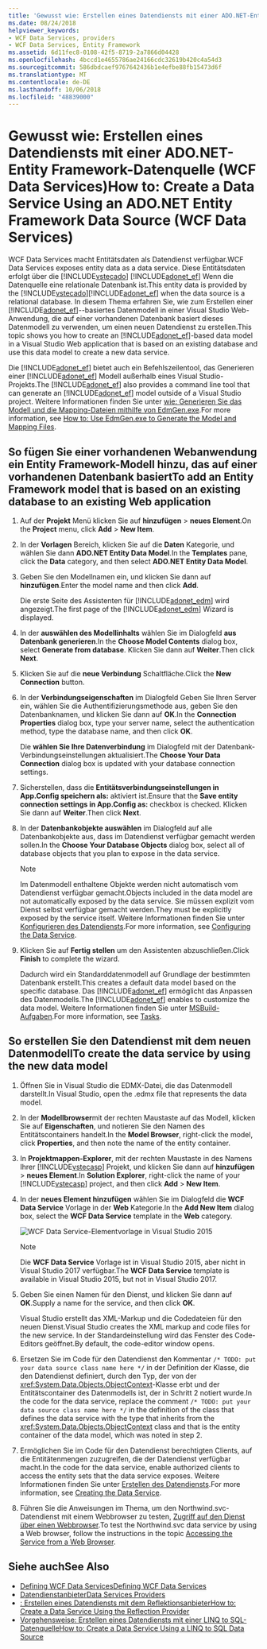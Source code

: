 ```yaml
---
title: 'Gewusst wie: Erstellen eines Datendiensts mit einer ADO.NET-Entity Framework-Datenquelle (WCF Data Services)'
ms.date: 08/24/2018
helpviewer_keywords:
- WCF Data Services, providers
- WCF Data Services, Entity Framework
ms.assetid: 6d11fec8-0108-42f5-8719-2a7866d04428
ms.openlocfilehash: 4bccd1e4655786ae24166cdc32619b420c4a54d3
ms.sourcegitcommit: 586dbdcaef9767642436b1e4efbe88fb15473d6f
ms.translationtype: MT
ms.contentlocale: de-DE
ms.lasthandoff: 10/06/2018
ms.locfileid: "48839000"
---
```

# <a name="how-to-create-a-data-service-using-an-adonet-entity-framework-data-source-wcf-data-services"></a><span data-ttu-id="faea1-102">Gewusst wie: Erstellen eines Datendiensts mit einer ADO.NET-Entity Framework-Datenquelle (WCF Data Services)</span><span class="sxs-lookup"><span data-stu-id="faea1-102">How to: Create a Data Service Using an ADO.NET Entity Framework Data Source (WCF Data Services)</span></span>

<span data-ttu-id="faea1-103">WCF Data Services macht Entitätsdaten als Datendienst verfügbar.</span><span class="sxs-lookup"><span data-stu-id="faea1-103">WCF Data Services exposes entity data as a data service.</span></span> <span data-ttu-id="faea1-104">Diese Entitätsdaten erfolgt über die [!INCLUDE[vstecado](../../../../includes/vstecado-md.md)] [!INCLUDE[adonet_ef](../../../../includes/adonet-ef-md.md)] Wenn die Datenquelle eine relationale Datenbank ist.</span><span class="sxs-lookup"><span data-stu-id="faea1-104">This entity data is provided by the [!INCLUDE[vstecado](../../../../includes/vstecado-md.md)][!INCLUDE[adonet_ef](../../../../includes/adonet-ef-md.md)] when the data source is a relational database.</span></span> <span data-ttu-id="faea1-105">In diesem Thema erfahren Sie, wie zum Erstellen einer [!INCLUDE[adonet_ef](../../../../includes/adonet-ef-md.md)]--basiertes Datenmodell in einer Visual Studio Web-Anwendung, die auf einer vorhandenen Datenbank basiert dieses Datenmodell zu verwenden, um einen neuen Datendienst zu erstellen.</span><span class="sxs-lookup"><span data-stu-id="faea1-105">This topic shows you how to create an [!INCLUDE[adonet_ef](../../../../includes/adonet-ef-md.md)]-based data model in a Visual Studio Web application that is based on an existing database and use this data model to create a new data service.</span></span>

<span data-ttu-id="faea1-106">Die [!INCLUDE[adonet_ef](../../../../includes/adonet-ef-md.md)] bietet auch ein Befehlszeilentool, das Generieren einer [!INCLUDE[adonet_ef](../../../../includes/adonet-ef-md.md)] Modell außerhalb eines Visual Studio-Projekts.</span><span class="sxs-lookup"><span data-stu-id="faea1-106">The [!INCLUDE[adonet_ef](../../../../includes/adonet-ef-md.md)] also provides a command line tool that can generate an [!INCLUDE[adonet_ef](../../../../includes/adonet-ef-md.md)] model outside of a Visual Studio project.</span></span> <span data-ttu-id="faea1-107">Weitere Informationen finden Sie unter [wie: Generieren Sie das Modell und die Mapping-Dateien mithilfe von EdmGen.exe](../../../../docs/framework/data/adonet/ef/how-to-use-edmgen-exe-to-generate-the-model-and-mapping-files.md).</span><span class="sxs-lookup"><span data-stu-id="faea1-107">For more information, see [How to: Use EdmGen.exe to Generate the Model and Mapping Files](../../../../docs/framework/data/adonet/ef/how-to-use-edmgen-exe-to-generate-the-model-and-mapping-files.md).</span></span>

## <a name="to-add-an-entity-framework-model-that-is-based-on-an-existing-database-to-an-existing-web-application"></a><span data-ttu-id="faea1-108">So fügen Sie einer vorhandenen Webanwendung ein Entity Framework-Modell hinzu, das auf einer vorhandenen Datenbank basiert</span><span class="sxs-lookup"><span data-stu-id="faea1-108">To add an Entity Framework model that is based on an existing database to an existing Web application</span></span>

1. <span data-ttu-id="faea1-109">Auf der **Projekt** Menü klicken Sie auf **hinzufügen** > **neues Element**.</span><span class="sxs-lookup"><span data-stu-id="faea1-109">On the **Project** menu, click **Add** > **New Item**.</span></span>

2. <span data-ttu-id="faea1-110">In der **Vorlagen** Bereich, klicken Sie auf die **Daten** Kategorie, und wählen Sie dann **ADO.NET Entity Data Model**.</span><span class="sxs-lookup"><span data-stu-id="faea1-110">In the **Templates** pane, click the **Data** category, and then select **ADO.NET Entity Data Model**.</span></span>

3. <span data-ttu-id="faea1-111">Geben Sie den Modellnamen ein, und klicken Sie dann auf **hinzufügen**.</span><span class="sxs-lookup"><span data-stu-id="faea1-111">Enter the model name and then click **Add**.</span></span>

     <span data-ttu-id="faea1-112">Die erste Seite des Assistenten für [!INCLUDE[adonet_edm](../../../../includes/adonet-edm-md.md)] wird angezeigt.</span><span class="sxs-lookup"><span data-stu-id="faea1-112">The first page of the [!INCLUDE[adonet_edm](../../../../includes/adonet-edm-md.md)] Wizard is displayed.</span></span>

4. <span data-ttu-id="faea1-113">In der **auswählen des Modellinhalts** wählen Sie im Dialogfeld **aus Datenbank generieren**.</span><span class="sxs-lookup"><span data-stu-id="faea1-113">In the **Choose Model Contents** dialog box, select **Generate from database**.</span></span> <span data-ttu-id="faea1-114">Klicken Sie dann auf **Weiter**.</span><span class="sxs-lookup"><span data-stu-id="faea1-114">Then click **Next**.</span></span>

5. <span data-ttu-id="faea1-115">Klicken Sie auf die **neue Verbindung** Schaltfläche.</span><span class="sxs-lookup"><span data-stu-id="faea1-115">Click the **New Connection** button.</span></span>

6. <span data-ttu-id="faea1-116">In der **Verbindungseigenschaften** im Dialogfeld Geben Sie Ihren Server ein, wählen Sie die Authentifizierungsmethode aus, geben Sie den Datenbanknamen, und klicken Sie dann auf **OK**.</span><span class="sxs-lookup"><span data-stu-id="faea1-116">In the **Connection Properties** dialog box, type your server name, select the authentication method, type the database name, and then click **OK**.</span></span>

     <span data-ttu-id="faea1-117">Die **wählen Sie Ihre Datenverbindung** im Dialogfeld mit der Datenbank-Verbindungseinstellungen aktualisiert.</span><span class="sxs-lookup"><span data-stu-id="faea1-117">The **Choose Your Data Connection** dialog box is updated with your database connection settings.</span></span>

7. <span data-ttu-id="faea1-118">Sicherstellen, dass die **Entitätsverbindungseinstellungen in App.Config speichern als:** aktiviert ist.</span><span class="sxs-lookup"><span data-stu-id="faea1-118">Ensure that the **Save entity connection settings in App.Config as:** checkbox is checked.</span></span> <span data-ttu-id="faea1-119">Klicken Sie dann auf **Weiter**.</span><span class="sxs-lookup"><span data-stu-id="faea1-119">Then click **Next**.</span></span>

8. <span data-ttu-id="faea1-120">In der **Datenbankobjekte auswählen** im Dialogfeld auf alle Datenbankobjekte aus, dass im Datendienst verfügbar gemacht werden sollen.</span><span class="sxs-lookup"><span data-stu-id="faea1-120">In the **Choose Your Database Objects** dialog box, select all of database objects that you plan to expose in the data service.</span></span>

    > [!NOTE]
    > <span data-ttu-id="faea1-121">Im Datenmodell enthaltene Objekte werden nicht automatisch vom Datendienst verfügbar gemacht.</span><span class="sxs-lookup"><span data-stu-id="faea1-121">Objects included in the data model are not automatically exposed by the data service.</span></span> <span data-ttu-id="faea1-122">Sie müssen explizit vom Dienst selbst verfügbar gemacht werden.</span><span class="sxs-lookup"><span data-stu-id="faea1-122">They must be explicitly exposed by the service itself.</span></span> <span data-ttu-id="faea1-123">Weitere Informationen finden Sie unter [Konfigurieren des Datendiensts](../../../../docs/framework/data/wcf/configuring-the-data-service-wcf-data-services.md).</span><span class="sxs-lookup"><span data-stu-id="faea1-123">For more information, see [Configuring the Data Service](../../../../docs/framework/data/wcf/configuring-the-data-service-wcf-data-services.md).</span></span>

9. <span data-ttu-id="faea1-124">Klicken Sie auf **Fertig stellen** um den Assistenten abzuschließen.</span><span class="sxs-lookup"><span data-stu-id="faea1-124">Click **Finish** to complete the wizard.</span></span>

     <span data-ttu-id="faea1-125">Dadurch wird ein Standarddatenmodell auf Grundlage der bestimmten Datenbank erstellt.</span><span class="sxs-lookup"><span data-stu-id="faea1-125">This creates a default data model based on the specific database.</span></span> <span data-ttu-id="faea1-126">Das [!INCLUDE[adonet_ef](../../../../includes/adonet-ef-md.md)] ermöglicht das Anpassen des Datenmodells.</span><span class="sxs-lookup"><span data-stu-id="faea1-126">The [!INCLUDE[adonet_ef](../../../../includes/adonet-ef-md.md)] enables to customize the data model.</span></span> <span data-ttu-id="faea1-127">Weitere Informationen finden Sie unter [MSBuild-Aufgaben](https://msdn.microsoft.com/library/7166f1f1-4de8-4bd4-86b5-5e20a2ebaccb).</span><span class="sxs-lookup"><span data-stu-id="faea1-127">For more information, see [Tasks](https://msdn.microsoft.com/library/7166f1f1-4de8-4bd4-86b5-5e20a2ebaccb).</span></span>

## <a name="to-create-the-data-service-by-using-the-new-data-model"></a><span data-ttu-id="faea1-128">So erstellen Sie den Datendienst mit dem neuen Datenmodell</span><span class="sxs-lookup"><span data-stu-id="faea1-128">To create the data service by using the new data model</span></span>

1. <span data-ttu-id="faea1-129">Öffnen Sie in Visual Studio die EDMX-Datei, die das Datenmodell darstellt.</span><span class="sxs-lookup"><span data-stu-id="faea1-129">In Visual Studio, open the .edmx file that represents the data model.</span></span>

2. <span data-ttu-id="faea1-130">In der **Modellbrowser**mit der rechten Maustaste auf das Modell, klicken Sie auf **Eigenschaften**, und notieren Sie den Namen des Entitätscontainers handelt.</span><span class="sxs-lookup"><span data-stu-id="faea1-130">In the **Model Browser**, right-click the model, click **Properties**, and then note the name of the entity container.</span></span>

3. <span data-ttu-id="faea1-131">In **Projektmappen-Explorer**, mit der rechten Maustaste in des Namens Ihrer [!INCLUDE[vstecasp](../../../../includes/vstecasp-md.md)] Projekt, und klicken Sie dann auf **hinzufügen** > **neues Element**.</span><span class="sxs-lookup"><span data-stu-id="faea1-131">In **Solution Explorer**, right-click the name of your [!INCLUDE[vstecasp](../../../../includes/vstecasp-md.md)] project, and then click **Add** > **New Item**.</span></span>

4. <span data-ttu-id="faea1-132">In der **neues Element hinzufügen** wählen Sie im Dialogfeld die **WCF Data Service** Vorlage in der **Web** Kategorie.</span><span class="sxs-lookup"><span data-stu-id="faea1-132">In the **Add New Item** dialog box, select the **WCF Data Service** template in the **Web** category.</span></span>

   ![WCF Data Service-Elementvorlage in Visual Studio 2015](media/wcf-data-service-item-template.png)

   > [!NOTE]
   > <span data-ttu-id="faea1-134">Die **WCF Data Service** Vorlage ist in Visual Studio 2015, aber nicht in Visual Studio 2017 verfügbar.</span><span class="sxs-lookup"><span data-stu-id="faea1-134">The **WCF Data Service** template is available in Visual Studio 2015, but not in Visual Studio 2017.</span></span>

5. <span data-ttu-id="faea1-135">Geben Sie einen Namen für den Dienst, und klicken Sie dann auf **OK**.</span><span class="sxs-lookup"><span data-stu-id="faea1-135">Supply a name for the service, and then click **OK**.</span></span>

     <span data-ttu-id="faea1-136">Visual Studio erstellt das XML-Markup und die Codedateien für den neuen Dienst.</span><span class="sxs-lookup"><span data-stu-id="faea1-136">Visual Studio creates the XML markup and code files for the new service.</span></span> <span data-ttu-id="faea1-137">In der Standardeinstellung wird das Fenster des Code-Editors geöffnet.</span><span class="sxs-lookup"><span data-stu-id="faea1-137">By default, the code-editor window opens.</span></span>

6. <span data-ttu-id="faea1-138">Ersetzen Sie im Code für den Datendienst den Kommentar `/* TODO: put your data source class name here */` in der Definition der Klasse, die den Datendienst definiert, durch den Typ, der von der <xref:System.Data.Objects.ObjectContext>-Klasse erbt und der Entitätscontainer des Datenmodells ist, der in Schritt 2 notiert wurde.</span><span class="sxs-lookup"><span data-stu-id="faea1-138">In the code for the data service, replace the comment `/* TODO: put your data source class name here */` in the definition of the class that defines the data service with the type that inherits from the <xref:System.Data.Objects.ObjectContext> class and that is the entity container of the data model, which was noted in step 2.</span></span>

7. <span data-ttu-id="faea1-139">Ermöglichen Sie im Code für den Datendienst berechtigten Clients, auf die Entitätenmengen zuzugreifen, die der Datendienst verfügbar macht.</span><span class="sxs-lookup"><span data-stu-id="faea1-139">In the code for the data service, enable authorized clients to access the entity sets that the data service exposes.</span></span> <span data-ttu-id="faea1-140">Weitere Informationen finden Sie unter [Erstellen des Datendiensts](../../../../docs/framework/data/wcf/creating-the-data-service.md).</span><span class="sxs-lookup"><span data-stu-id="faea1-140">For more information, see [Creating the Data Service](../../../../docs/framework/data/wcf/creating-the-data-service.md).</span></span>

8. <span data-ttu-id="faea1-141">Führen Sie die Anweisungen im Thema, um den Northwind.svc-Datendienst mit einem Webbrowser zu testen, [Zugriff auf den Dienst über einen Webbrowser](../../../../docs/framework/data/wcf/accessing-the-service-from-a-web-browser-wcf-data-services-quickstart.md).</span><span class="sxs-lookup"><span data-stu-id="faea1-141">To test the Northwind.svc data service by using a Web browser, follow the instructions in the topic [Accessing the Service from a Web Browser](../../../../docs/framework/data/wcf/accessing-the-service-from-a-web-browser-wcf-data-services-quickstart.md).</span></span>

## <a name="see-also"></a><span data-ttu-id="faea1-142">Siehe auch</span><span class="sxs-lookup"><span data-stu-id="faea1-142">See Also</span></span>

- [<span data-ttu-id="faea1-143">Defining WCF Data Services</span><span class="sxs-lookup"><span data-stu-id="faea1-143">Defining WCF Data Services</span></span>](../../../../docs/framework/data/wcf/defining-wcf-data-services.md)
- [<span data-ttu-id="faea1-144">Datendienstanbieter</span><span class="sxs-lookup"><span data-stu-id="faea1-144">Data Services Providers</span></span>](../../../../docs/framework/data/wcf/data-services-providers-wcf-data-services.md)
- [<span data-ttu-id="faea1-145">: Erstellen eines Datendiensts mit dem Reflektionsanbieter</span><span class="sxs-lookup"><span data-stu-id="faea1-145">How to: Create a Data Service Using the Reflection Provider</span></span>](../../../../docs/framework/data/wcf/create-a-data-service-using-rp-wcf-data-services.md)
- [<span data-ttu-id="faea1-146">Vorgehensweise: Erstellen eines Datendiensts mit einer LINQ to SQL-Datenquelle</span><span class="sxs-lookup"><span data-stu-id="faea1-146">How to: Create a Data Service Using a LINQ to SQL Data Source</span></span>](../../../../docs/framework/data/wcf/create-a-data-service-using-linq-to-sql-wcf.md)